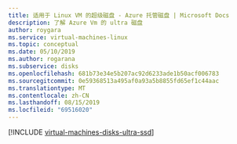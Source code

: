 ```yaml
---
title: 适用于 Linux VM 的超级磁盘 - Azure 托管磁盘 | Microsoft Docs
description: 了解 Azure Vm 的 ultra 磁盘
author: roygara
ms.service: virtual-machines-linux
ms.topic: conceptual
ms.date: 05/10/2019
ms.author: rogarana
ms.subservice: disks
ms.openlocfilehash: 681b73e34e5b207ac92d6233ade1b50acf006783
ms.sourcegitcommit: 0e59368513a495af0a93a5b8855fd65ef1c44aac
ms.translationtype: MT
ms.contentlocale: zh-CN
ms.lasthandoff: 08/15/2019
ms.locfileid: "69516020"
---
```

[!INCLUDE [virtual-machines-disks-ultra-ssd](../../../includes/virtual-machines-disks-getting-started-ultra-ssd.md)]
